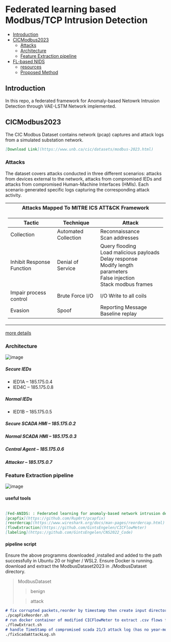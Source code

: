 # Federated learning based Modbus/TCP Intrusion Detection


- [Introduction](#introduction)
- [CICModbus2023](#cicmodbus2023)
  - [Attacks](#attacks)
  - [Architecture](#architecture)
  - [Feature Extraction pipeline](#feature-extraction-pipeline)
- [FL-based NIDS](#fl-based-nids)
  - [resources](#resources)
  - [Proposed Method](#proposed-method)

## Introduction

In this repo, a federated framework for Anomaly-based Netowrk Intrusion Detection through VAE-LSTM Network implemented.

## CICModbus2023

The CIC Modbus Dataset contains network (pcap) captures and attack logs from a simulated substation network.
```md
[Download Link](https://www.unb.ca/cic/datasets/modbus-2023.html)
```
### Attacks

The dataset covers attacks conducted in three different scenarios:
attacks from devices external to the network, attacks from compromised IEDs and attacks from compromised Human-Machine Interfaces (HMIs).
Each scenario generated specific logs capturing the corresponding attack activity.

<table>
<tr>
<th>Attacks Mapped To MITRE ICS ATT&CK Framework</th>
</tr>
<tr>
  
<td>

| Tactic | Technique | Attack |
|--|--|--|
| Collection | Automated Collection | Reconnaissance <br/> Scan addresses |
| Inhibit Response Function | Denial of Service | Query flooding <br/> Load malicious payloads <br/> Delay response <br/> Modify length parameters <br/> False injection <br/> Stack modbus frames |
| Impair process control | Brute Force I/O |  I/O Write to all coils |
| Evasion | Spoof |  Reporting Message Baseline replay |

</td></tr> </table>

[more details](./ModbusDataset)

### Architecture

![image](https://github.com/user-attachments/assets/f395a413-b035-48d5-adcb-f23c43f1632b)

##### Secure IEDs
- IED1A – 185.175.0.4
- IED4C – 185.175.0.8
##### Normal IEDs
- IED1B – 185.175.0.5
##### Secure SCADA HMI – 185.175.0.2
##### Normal SCADA HMI – 185.175.0.3
##### Central Agent – 185.175.0.6
##### Attacker – 185.175.0.7


### Feature Extraction pipeline

![image](https://github.com/user-attachments/assets/9387415a-d5c5-4c6a-8508-b74b9636955e)

#### useful tools

```md

[Fed-ANIDS: : Federated learning for anomaly-based network intrusion detection systems](https://doi.org/10.1016/j.eswa.2023.121000)
[pcapfix](https://github.com/Rup0rt/pcapfix)
[reordercap](https://www.wireshark.org/docs/man-pages/reordercap.html)
[flowExtraction](https://github.com/GintsEngelen/CICFlowMeter)
[labeling](https://github.com/GintsEngelen/CNS2022_Code)

```

#### pipeline script
Ensure the above programms downloaded ,installed and added to the path successfully in Ubuntu 20 or higher / WSL2.
Ensure Docker is running.
download and extract the ModbusDataset2023 in ./ModbusDataset directory.
> ModbusDataset
>> benign
>
>> attack

```md
# fix corrupted packets,reorder by timestamp then create input directory alongside the .pcap files and save in it.
./pcapFixReorder.sh
# run docker container of modified CICFlowMeter to extract .csv flows from .pcap save in output directory
./flowExtract.sh
# handle TimeStamp of compromised scada 21/3 attack log (has no year-month-day-hour)
./fixScadaAttackLog.sh
```



